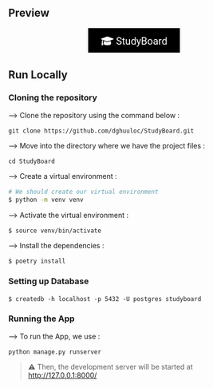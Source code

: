 ## Preview

<p align="center">
<img src="./shots/home.png" />
</p>

## Run Locally

### Cloning the repository

--> Clone the repository using the command below :
```shell
git clone https://github.com/dghuuloc/StudyBoard.git

```
--> Move into the directory where we have the project files : 
```shell
cd StudyBoard

```
--> Create a virtual environment :
```bash
# We should create our virtual environment
$ python -m venv venv

```
--> Activate the virtual environment :
```shell
$ source venv/bin/activate

```
--> Install the dependencies :
```shell
$ poetry install

```

### Setting up Database

``` shell
$ createdb -h localhost -p 5432 -U postgres studyboard
```
### Running the App

--> To run the App, we use :
```shell
python manage.py runserver

```
> ⚠ Then, the development server will be started at http://127.0.0.1:8000/


